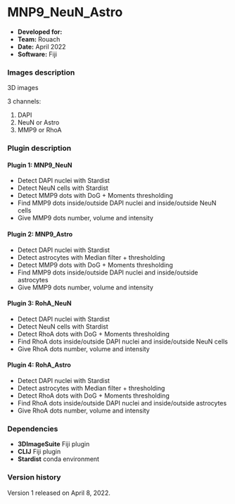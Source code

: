 # MNP9_NeuN_Astro

* **Developed for:** 
* **Team:** Rouach
* **Date:** April 2022
* **Software:** Fiji

### Images description

3D images

3 channels:
  1. DAPI 
  2. NeuN or Astro
  3. MMP9 or RhoA

### Plugin description

#### Plugin 1: MNP9_NeuN

 * Detect DAPI nuclei with Stardist
 * Detect NeuN cells with Stardist
 * Detect MMP9 dots with DoG + Moments thresholding
 * Find MMP9 dots inside/outside DAPI nuclei and inside/outside NeuN cells
 * Give MMP9 dots number, volume and intensity

#### Plugin 2: MNP9_Astro

 * Detect DAPI nuclei with Stardist
 * Detect astrocytes with Median filter + thresholding
 * Detect MMP9 dots with DoG + Moments thresholding
 * Find MMP9 dots inside/outside DAPI nuclei and inside/outside astrocytes
 * Give MMP9 dots number, volume and intensity

#### Plugin 3: RohA_NeuN

 * Detect DAPI nuclei with Stardist
 * Detect NeuN cells with Stardist
 * Detect RhoA dots with DoG + Moments thresholding
 * Find RhoA dots inside/outside DAPI nuclei and inside/outside NeuN cells
 * Give RhoA dots number, volume and intensity

#### Plugin 4: RohA_Astro

 * Detect DAPI nuclei with Stardist
 * Detect astrocytes with Median filter + thresholding
 * Detect RhoA dots with DoG + Moments thresholding
 * Find RhoA dots inside/outside DAPI nuclei and inside/outside astrocytes
 * Give RhoA dots number, volume and intensity


### Dependencies

* **3DImageSuite** Fiji plugin
* **CLIJ** Fiji plugin
* **Stardist** conda environment

### Version history

Version 1 released on April 8, 2022.

